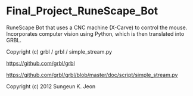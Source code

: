 # Final_Project_RuneScape_Bot
RuneScape Bot that uses a CNC machine (X-Carve) to control the mouse. Incorporates computer vision using Python, which is then translated into GRBL.

Copyright (c) grbl / grbl / simple_stream.py

https://github.com/grbl/grbl

https://github.com/grbl/grbl/blob/master/doc/script/simple_stream.py

Copyright (c) 2012 Sungeun K. Jeon
